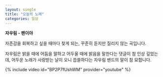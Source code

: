 ```yaml
---
layout: single
title: "오늘의 노래"
categories: 일상
---
```


**자우림 - 팬이야**

자존감을 회복하고 싶을 때마다 찾게 되는, 꾸준히 듣지만 질리지 않는 곡입니다. 

자우림은 밝을 때에 어둠을 말하고 어두울 때에 밝음을 말한다는 댓글이 참 인상 깊었는데, 어두운 노래가 사랑받는 날이 오니 씁쓸하다는 자우림 밴드의 말이 참 묘합니다. 


{% include video id="BP2P7fUshWM" provider="youtube" %}
